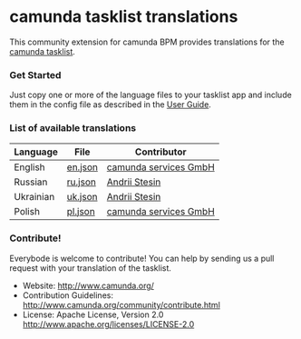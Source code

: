 # camunda tasklist translations


This community extension for camunda BPM provides translations for the [camunda tasklist](https://github.com/camunda/camunda-tasklist-ui).

### Get Started

Just copy one or more of the language files to your tasklist app and include them in the config file as described in the [User Guide](http://docs.camunda.org/latest/guides/user-guide/#tasklist-customizing-localization).

### List of available translations

| Language    | File                          | Contributor                                          |
| ------------|-------------------------------|------------------------------------------------------|
| English     | [en.json](/locales/en.json)   | [camunda services GmbH](https://github.com/camunda)  |
| Russian     | [ru.json](/locales/ru.json)   | [Andrii Stesin](https://github.com/astesin)|
| Ukrainian   | [uk.json](/locales/uk.json)   | [Andrii Stesin](https://github.com/astesin)|
| Polish      | [pl.json](/locales/pl.json)   | [camunda services GmbH](https://github.com/camunda)  |


### Contribute!

Everybode is welcome to contribute! You can help by sending us a pull request with your translation of the tasklist.

  * Website: http://www.camunda.org/
  * Contribution Guidelines: http://www.camunda.org/community/contribute.html
  * License: Apache License, Version 2.0  http://www.apache.org/licenses/LICENSE-2.0
